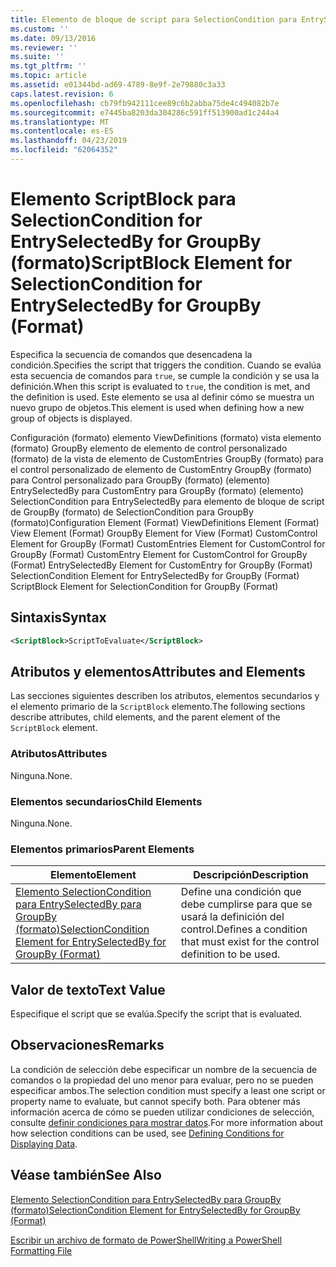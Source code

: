 ```yaml
---
title: Elemento de bloque de script para SelectionCondition para EntrySelectedBy para GroupBy (formato) | Microsoft Docs
ms.custom: ''
ms.date: 09/13/2016
ms.reviewer: ''
ms.suite: ''
ms.tgt_pltfrm: ''
ms.topic: article
ms.assetid: e01344bd-ad69-4789-8e9f-2e79880c3a33
caps.latest.revision: 6
ms.openlocfilehash: cb79fb942111cee89c6b2abba75de4c494082b7e
ms.sourcegitcommit: e7445ba8203da304286c591ff513900ad1c244a4
ms.translationtype: MT
ms.contentlocale: es-ES
ms.lasthandoff: 04/23/2019
ms.locfileid: "62064352"
---
```

# <a name="scriptblock-element-for-selectioncondition-for-entryselectedby-for-groupby-format"></a><span data-ttu-id="d1f8d-102">Elemento ScriptBlock para SelectionCondition for EntrySelectedBy for GroupBy (formato)</span><span class="sxs-lookup"><span data-stu-id="d1f8d-102">ScriptBlock Element for SelectionCondition for EntrySelectedBy for GroupBy (Format)</span></span>

<span data-ttu-id="d1f8d-103">Especifica la secuencia de comandos que desencadena la condición.</span><span class="sxs-lookup"><span data-stu-id="d1f8d-103">Specifies the script that triggers the condition.</span></span> <span data-ttu-id="d1f8d-104">Cuando se evalúa esta secuencia de comandos para `true`, se cumple la condición y se usa la definición.</span><span class="sxs-lookup"><span data-stu-id="d1f8d-104">When this script is evaluated to `true`, the condition is met, and the definition is used.</span></span> <span data-ttu-id="d1f8d-105">Este elemento se usa al definir cómo se muestra un nuevo grupo de objetos.</span><span class="sxs-lookup"><span data-stu-id="d1f8d-105">This element is used when defining how a new group of objects is displayed.</span></span>

<span data-ttu-id="d1f8d-106">Configuración (formato) elemento ViewDefinitions (formato) vista elemento (formato) GroupBy elemento de elemento de control personalizado (formato) de la vista de elemento de CustomEntries GroupBy (formato) para el control personalizado de elemento de CustomEntry GroupBy (formato) para Control personalizado para GroupBy (formato) (elemento) EntrySelectedBy para CustomEntry para GroupBy (formato) (elemento) SelectionCondition para EntrySelectedBy para elemento de bloque de script de GroupBy (formato) de SelectionCondition para GroupBy (formato)</span><span class="sxs-lookup"><span data-stu-id="d1f8d-106">Configuration Element (Format) ViewDefinitions Element (Format) View Element (Format) GroupBy Element for View (Format) CustomControl Element for GroupBy (Format) CustomEntries Element for CustomControl for GroupBy (Format) CustomEntry Element for CustomControl for GroupBy (Format) EntrySelectedBy Element for CustomEntry for GroupBy (Format) SelectionCondition Element for EntrySelectedBy for GroupBy (Format) ScriptBlock Element for SelectionCondition for GroupBy (Format)</span></span>

## <a name="syntax"></a><span data-ttu-id="d1f8d-107">Sintaxis</span><span class="sxs-lookup"><span data-stu-id="d1f8d-107">Syntax</span></span>

```xml
<ScriptBlock>ScriptToEvaluate</ScriptBlock>
```

## <a name="attributes-and-elements"></a><span data-ttu-id="d1f8d-108">Atributos y elementos</span><span class="sxs-lookup"><span data-stu-id="d1f8d-108">Attributes and Elements</span></span>

<span data-ttu-id="d1f8d-109">Las secciones siguientes describen los atributos, elementos secundarios y el elemento primario de la `ScriptBlock` elemento.</span><span class="sxs-lookup"><span data-stu-id="d1f8d-109">The following sections describe attributes, child elements, and the parent element of the `ScriptBlock` element.</span></span>

### <a name="attributes"></a><span data-ttu-id="d1f8d-110">Atributos</span><span class="sxs-lookup"><span data-stu-id="d1f8d-110">Attributes</span></span>

<span data-ttu-id="d1f8d-111">Ninguna.</span><span class="sxs-lookup"><span data-stu-id="d1f8d-111">None.</span></span>

### <a name="child-elements"></a><span data-ttu-id="d1f8d-112">Elementos secundarios</span><span class="sxs-lookup"><span data-stu-id="d1f8d-112">Child Elements</span></span>

<span data-ttu-id="d1f8d-113">Ninguna.</span><span class="sxs-lookup"><span data-stu-id="d1f8d-113">None.</span></span>

### <a name="parent-elements"></a><span data-ttu-id="d1f8d-114">Elementos primarios</span><span class="sxs-lookup"><span data-stu-id="d1f8d-114">Parent Elements</span></span>

|<span data-ttu-id="d1f8d-115">Elemento</span><span class="sxs-lookup"><span data-stu-id="d1f8d-115">Element</span></span>|<span data-ttu-id="d1f8d-116">Descripción</span><span class="sxs-lookup"><span data-stu-id="d1f8d-116">Description</span></span>|
|-------------|-----------------|
|[<span data-ttu-id="d1f8d-117">Elemento SelectionCondition para EntrySelectedBy para GroupBy (formato)</span><span class="sxs-lookup"><span data-stu-id="d1f8d-117">SelectionCondition Element for EntrySelectedBy for GroupBy (Format)</span></span>](./selectioncondition-element-for-entryselectedby-for-groupby-format.md)|<span data-ttu-id="d1f8d-118">Define una condición que debe cumplirse para que se usará la definición del control.</span><span class="sxs-lookup"><span data-stu-id="d1f8d-118">Defines a condition that must exist for the control definition to be used.</span></span>|

## <a name="text-value"></a><span data-ttu-id="d1f8d-119">Valor de texto</span><span class="sxs-lookup"><span data-stu-id="d1f8d-119">Text Value</span></span>

<span data-ttu-id="d1f8d-120">Especifique el script que se evalúa.</span><span class="sxs-lookup"><span data-stu-id="d1f8d-120">Specify the script that is evaluated.</span></span>

## <a name="remarks"></a><span data-ttu-id="d1f8d-121">Observaciones</span><span class="sxs-lookup"><span data-stu-id="d1f8d-121">Remarks</span></span>

<span data-ttu-id="d1f8d-122">La condición de selección debe especificar un nombre de la secuencia de comandos o la propiedad del uno menor para evaluar, pero no se pueden especificar ambos.</span><span class="sxs-lookup"><span data-stu-id="d1f8d-122">The selection condition must specify a least one script or property name to evaluate, but cannot specify both.</span></span> <span data-ttu-id="d1f8d-123">Para obtener más información acerca de cómo se pueden utilizar condiciones de selección, consulte [definir condiciones para mostrar datos](./defining-conditions-for-displaying-data.md).</span><span class="sxs-lookup"><span data-stu-id="d1f8d-123">For more information about how selection conditions can be used, see [Defining Conditions for Displaying Data](./defining-conditions-for-displaying-data.md).</span></span>

## <a name="see-also"></a><span data-ttu-id="d1f8d-124">Véase también</span><span class="sxs-lookup"><span data-stu-id="d1f8d-124">See Also</span></span>

[<span data-ttu-id="d1f8d-125">Elemento SelectionCondition para EntrySelectedBy para GroupBy (formato)</span><span class="sxs-lookup"><span data-stu-id="d1f8d-125">SelectionCondition Element for EntrySelectedBy for GroupBy (Format)</span></span>](./selectioncondition-element-for-entryselectedby-for-groupby-format.md)

[<span data-ttu-id="d1f8d-126">Escribir un archivo de formato de PowerShell</span><span class="sxs-lookup"><span data-stu-id="d1f8d-126">Writing a PowerShell Formatting File</span></span>](./writing-a-powershell-formatting-file.md)
